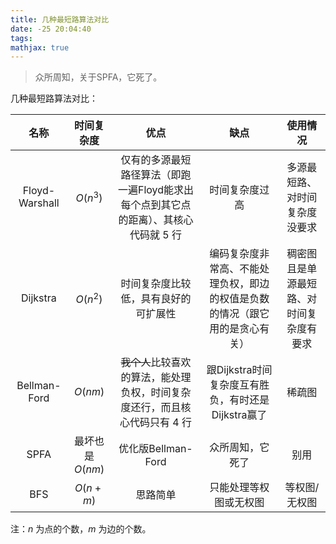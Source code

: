 ```yaml
---
title: 几种最短路算法对比
date: -25 20:04:40
tags:
mathjax: true
---
```


> 众所周知，关于SPFA，它死了。

几种最短路算法对比：

| 名称 | 时间复杂度 | 优点 | 缺点 | 使用情况 |
| :---: | :---: | :---: | :---: | :---: |
| Floyd-Warshall | $O(n ^ 3)$ | 仅有的多源最短路径算法（即跑一遍Floyd能求出每个点到其它点的距离）、其核心代码就 5 行 | 时间复杂度过高 | 多源最短路、对时间复杂度没要求 |
| Dijkstra | $O(n ^ 2)$ | 时间复杂度比较低，具有良好的可扩展性 | 编码复杂度非常高、不能处理负权，即边的权值是负数的情况（跟它用的是贪心有关） | 稠密图且是单源最短路、对时间复杂度有要求 |
| Bellman-Ford | $O(nm)$ | ~~我个人~~比较喜欢的算法，能处理负权，时间复杂度还行，而且核心代码只有 4 行 | 跟Dijkstra时间复杂度互有胜负，有时还是 Dijkstra赢了 | 稀疏图 |
| SPFA | 最坏也是 $O(nm)$ | 优化版Bellman-Ford | 众所周知，它死了 | 别用 |
| BFS | $O(n + m)$ | 思路简单 | 只能处理等权图或无权图 | 等权图/无权图 |

注：$n$ 为点的个数，$m$ 为边的个数。


